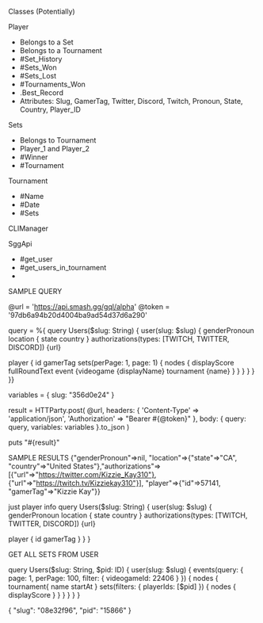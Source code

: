 Classes (Potentially)

Player
- Belongs to a Set
- Belongs to a Tournament
- #Set_History
- #Sets_Won
- #Sets_Lost
- #Tournaments_Won
- .Best_Record
- Attributes: Slug, GamerTag, Twitter, Discord, Twitch, Pronoun, State, Country, Player_ID


Sets
- Belongs to Tournament
- Player_1 and Player_2
- #Winner
- #Tournament


Tournament
- #Name 
- #Date
- #Sets

CLIManager

SggApi
- #get_user
- #get_users_in_tournament
- 

SAMPLE QUERY

@url = 'https://api.smash.gg/gql/alpha'
@token = '97db6a94b20d4004ba9ad54d37d6a290'

query = %{
query Users($slug: String) {
 user(slug: $slug) {
  genderPronoun
  location {
   state
   country
  }
  authorizations(types: [TWITCH, TWITTER, DISCORD]) {url}

  player {
   id
   gamerTag
   sets(perPage: 1, page: 1) {
    nodes {
     displayScore
     fullRoundText
     event {videogame {displayName}
      tournament {name}
     }
    }
   }
  }
 }
}}

variables = {
    slug: "356d0e24"
  }


result = HTTParty.post(
  @url,
  headers: { 
    'Content-Type'  => 'application/json', 
    'Authorization' => "Bearer #{@token}" 
  },
  body: { 
    query: query, 
    variables: variables 
  }.to_json
)

puts "#{result}"



SAMPLE RESULTS
{"genderPronoun"=>nil, "location"=>{"state"=>"CA", "country"=>"United States"},"authorizations"=>[{"url"=>"https://twitter.com/Kizzie_Kay310"}, {"url"=>"https://twitch.tv/Kizziekay310"}], "player"=>{"id"=>57141, "gamerTag"=>"Kizzie Kay"}}



just player info
query Users($slug: String) {
 user(slug: $slug) {
  genderPronoun
  location {
   state
   country
  }
  authorizations(types: [TWITCH, TWITTER, DISCORD]) {url}

  player {
   id
   gamerTag
    }
   }
  }
  
  GET ALL SETS FROM USER
  
 query Users($slug: String, $pid: ID) {
  user(slug: $slug) {
    events(query: { page: 1, perPage: 100, filter: { videogameId: 22406 } }) {
      nodes {
        tournament{
          name
          startAt
        }
        sets(filters: { playerIds: [$pid] }) {
          nodes {
            displayScore
          }
        }
      }
    }
  }
}


{
  "slug": "08e32f96",
  "pid": "15866"
}
